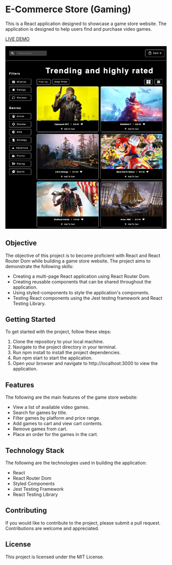 # E-Commerce Store (Gaming)

This is a React application designed to showcase a game store website. The application is designed to help users find and purchase video games.

[LIVE DEMO](https://react-ecommerce-store.herokuapp.com/)

![](/src/assets/store-page.png)

## Objective

The objective of this project is to become proficient with React and React Router Dom while building a game store website. The project aims to demonstrate the following skills:

- Creating a multi-page React application using React Router Dom.
- Creating reusable components that can be shared throughout the application.
- Using styled-components to style the application's components.
- Testing React components using the Jest testing framework and React Testing Library.

## Getting Started

To get started with the project, follow these steps:

1. Clone the repository to your local machine.
2. Navigate to the project directory in your terminal.
3. Run npm install to install the project dependencies.
4. Run npm start to start the application.
5. Open your browser and navigate to http://localhost:3000 to view the application.

## Features

The following are the main features of the game store website:

- View a list of available video games.
- Search for games by title.
- Filter games by platform and price range.
- Add games to cart and view cart contents.
- Remove games from cart.
- Place an order for the games in the cart.

## Technology Stack

The following are the technologies used in building the application:

- React
- React Router Dom
- Styled Components
- Jest Testing Framework
- React Testing Library

## Contributing

If you would like to contribute to the project, please submit a pull request. Contributions are welcome and appreciated.

## License

This project is licensed under the MIT License.

